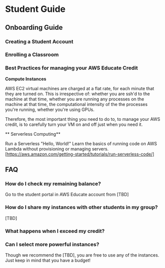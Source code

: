 # Student Guide

## Onboarding Guide

### Creating a Student Account

### Enrolling a Classroom

### Best Practices for managing your AWS Educate Credit

**Compute Instances**

AWS EC2 virtual machines are charged at a flat rate, for each minute that they are turned on. This is irrespective of: whether you are ssh'd to the machine at that time, whether you are running any processes on the machine at that time, the computational intensity of the the processes you're running, whether you're using GPUs.

Therefore, the most important thing you need to do to, to manage your AWS credit, is to carefully turn your VM on and off just when you need it.

** Serverless Computing**

Run a Serverless "Hello, World!"
Learn the basics of running code on AWS Lambda without provisioning or managing servers. [https://aws.amazon.com/getting-started/tutorials/run-serverless-code/]

## FAQ

### How do I check my remaining balance?
Go to the student portal in AWS Educate account from [TBD]

### How do I share my instances with other students in my group?
[TBD]

### What happens when I exceed my credit?

### Can I select more powerful instances?
Though we recommend the [TBD], you are free to use any of the instances. Just keep in mind that you have a budget!

